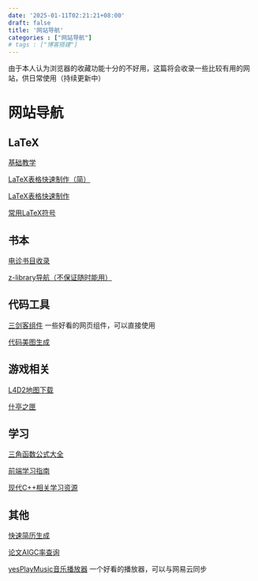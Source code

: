 ```yaml
---
date: '2025-01-11T02:21:21+08:00'
draft: false
title: '网站导航'
categories : ["网站导航"]
# tags : ["博客搭建"]
---
```


由于本人认为浏览器的收藏功能十分的不好用，这篇将会收录一些比较有用的网站，供日常使用（持续更新中）

# 网站导航

## LaTeX
[基础教学](https://zhuanlan.zhihu.com/p/456055339)

[LaTeX表格快速制作（简）](https://www.tablesgenerator.com/#)

[LaTeX表格快速制作](https://www.latex-tables.com/)

[常用LaTeX符号](https://blog.csdn.net/zgj926503/article/details/52757631)

## 书本
[电诊书目收录](https://guide.samuka007.xyz/articles/ebooks/)

[z-library导航（不保证随时能用）](https://www.tboxn.com/sitetag/zlibrary%E9%95%9C%E5%83%8F%E7%BD%91%E7%AB%99)

## 代码工具
[三剑客组件](https://neumorphism.io/#e0e0e0) 一些好看的网页组件，可以直接使用

[代码美图生成](https://carbon.now.sh/)

## 游戏相关
[L4D2地图下载](https://www.gamemaps.com/l4d2/)

[什亭之匣](https://arona.icu/main)

## 学习
[三角函数公式大全](https://zhuanlan.zhihu.com/p/390928056?utm_id=0)

[前端学习指南](https://book.cosine.ren)

[现代C++相关学习资源](https://guide.scutosc.cn/guide/tutorial/cpp/mq-b.html)

## 其他
[快速简历生成](https://rxresu.me)

[论文AIGC率查询](https://textrecogn.longjin666.cn)

[yesPlayMusic音乐播放器](https://github.com/qier222/YesPlayMusic) 一个好看的播放器，可以与网易云同步
